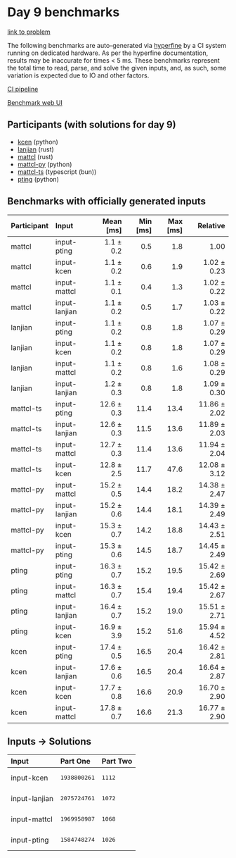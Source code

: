 # Day 9 benchmarks

[link to problem](https://adventofcode.com/2023/day/9)

The following benchmarks are auto-generated via
[hyperfine](https://github.com/sharkdp/hyperfine) by a CI system running on
dedicated hardware. As per the hyperfine documentation, results may be
inaccurate for times < 5 ms. These benchmarks represent the total time to read,
parse, and solve the given inputs, and, as such, some variation is expected due
to IO and other factors.

[CI pipeline](http://ci.papercode.net:8080/teams/main/pipelines/aoc2023)

[Benchmark web UI](https://aoc.ancalagon.black)


## Participants (with solutions for day 9)

- [kcen](https://github.com/kcen/aoc2023) (python)
- [lanjian](https://github.com/lanjian/aoc-2023) (rust)
- [mattcl](https://github.com/mattcl/aoc2023) (rust)
- [mattcl-py](https://github.com/mattcl/aoc2023-py) (python)
- [mattcl-ts](https://github.com/mattcl/aoc2023-js) (typescript (bun))
- [pting](https://github.com/pting/aoc2023) (python)


## Benchmarks with officially generated inputs

| Participant | Input | Mean [ms] | Min [ms] | Max [ms] | Relative |
|:---|:---|---:|---:|---:|---:|
| mattcl | input-pting | 1.1 ± 0.2 | 0.5 | 1.8 | 1.00 |
| mattcl | input-kcen | 1.1 ± 0.2 | 0.6 | 1.9 | 1.02 ± 0.23 |
| mattcl | input-mattcl | 1.1 ± 0.1 | 0.4 | 1.3 | 1.02 ± 0.22 |
| mattcl | input-lanjian | 1.1 ± 0.2 | 0.5 | 1.7 | 1.03 ± 0.22 |
| lanjian | input-pting | 1.1 ± 0.2 | 0.8 | 1.8 | 1.07 ± 0.29 |
| lanjian | input-kcen | 1.1 ± 0.2 | 0.8 | 1.8 | 1.07 ± 0.29 |
| lanjian | input-mattcl | 1.1 ± 0.2 | 0.8 | 1.6 | 1.08 ± 0.29 |
| lanjian | input-lanjian | 1.2 ± 0.3 | 0.8 | 1.8 | 1.09 ± 0.30 |
| mattcl-ts | input-pting | 12.6 ± 0.3 | 11.4 | 13.4 | 11.86 ± 2.02 |
| mattcl-ts | input-lanjian | 12.6 ± 0.3 | 11.5 | 13.6 | 11.89 ± 2.03 |
| mattcl-ts | input-mattcl | 12.7 ± 0.3 | 11.4 | 13.6 | 11.94 ± 2.04 |
| mattcl-ts | input-kcen | 12.8 ± 2.5 | 11.7 | 47.6 | 12.08 ± 3.12 |
| mattcl-py | input-mattcl | 15.2 ± 0.5 | 14.4 | 18.2 | 14.38 ± 2.47 |
| mattcl-py | input-lanjian | 15.2 ± 0.6 | 14.4 | 18.1 | 14.39 ± 2.49 |
| mattcl-py | input-kcen | 15.3 ± 0.7 | 14.2 | 18.8 | 14.43 ± 2.51 |
| mattcl-py | input-pting | 15.3 ± 0.6 | 14.5 | 18.7 | 14.45 ± 2.49 |
| pting | input-pting | 16.3 ± 0.7 | 15.2 | 19.5 | 15.42 ± 2.69 |
| pting | input-mattcl | 16.3 ± 0.7 | 15.4 | 19.4 | 15.42 ± 2.67 |
| pting | input-lanjian | 16.4 ± 0.7 | 15.2 | 19.0 | 15.51 ± 2.71 |
| pting | input-kcen | 16.9 ± 3.9 | 15.2 | 51.6 | 15.94 ± 4.52 |
| kcen | input-pting | 17.4 ± 0.5 | 16.5 | 20.4 | 16.42 ± 2.81 |
| kcen | input-lanjian | 17.6 ± 0.6 | 16.5 | 20.4 | 16.64 ± 2.87 |
| kcen | input-kcen | 17.7 ± 0.8 | 16.6 | 20.9 | 16.70 ± 2.90 |
| kcen | input-mattcl | 17.8 ± 0.7 | 16.6 | 21.3 | 16.77 ± 2.90 |


## Inputs -> Solutions

| Input | Part One | Part Two |
|:---|:---|:---|
|input-kcen|<pre>1938800261</pre>|<pre>1112</pre>|
|input-lanjian|<pre>2075724761</pre>|<pre>1072</pre>|
|input-mattcl|<pre>1969958987</pre>|<pre>1068</pre>|
|input-pting|<pre>1584748274</pre>|<pre>1026</pre>|